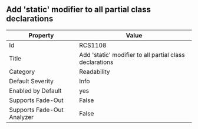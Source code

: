 ## Add 'static' modifier to all partial class declarations

Property | Value
--- | --- 
Id | RCS1108
Title | Add 'static' modifier to all partial class declarations
Category | Readability
Default Severity | Info
Enabled by Default | yes
Supports Fade-Out | False
Supports Fade-Out Analyzer | False
